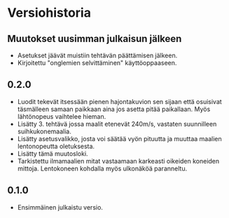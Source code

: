 # Versiohistoria

## Muutokset uusimman julkaisun jälkeen

- Asetukset jäävät muistiin tehtävän päättämisen jälkeen.
- Kirjoitettu "onglemien selvittäminen" käyttöoppaaseen.

## 0.2.0

- Luodit tekevät itsessään pienen hajontakuvion sen sijaan että osuisivat täsmälleen samaan paikkaan aina jos asetta pitää paikallaan. Myös lähtönopeus vaihtelee hieman.
- Lisätty 3. tehtävä jossa maalit etenevät 240m/s, vastaten suunnilleen suihkukonemaalia.
- Lisätty asetusvalikko, josta voi säätää vyön pituutta ja muuttaa maalien lentonopeutta oletuksesta.
- Lisätty tämä muutosloki.
- Tarkistettu ilmamaalien mitat vastaamaan karkeasti oikeiden koneiden mittoja. Lentokoneen kohdalla myös ulkonäköä paranneltu.

## 0.1.0

- Ensimmäinen julkaistu versio.